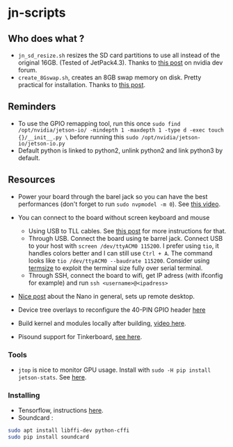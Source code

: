 # jn-scripts

## Who does what ? 

- `jn_sd_resize.sh` resizes the SD card partitions to use all instead of the original 16GB. 
(Tested of JetPack4.3). Thanks to 
[this post](https://devtalk.nvidia.com/default/topic/1050105/jetson-nano/jetson-nano-sd-card-partitions-can-not-extend-/post/5393113/#5393113) on nvidia dev forum.
- `create_8Gswap.sh`, creates an 8GB swap memory on disk. Pretty practical for 
installation. Thanks to [this post](https://jkjung-avt.github.io/setting-up-nano/).


## Reminders
- To use the GPIO remapping tool, run this once `sudo find /opt/nvidia/jetson-io/ -mindepth 1 -maxdepth 1 -type d -exec touch {}/__init__.py \` before running this `sudo /opt/nvidia/jetson-io/jetson-io.py`
- Default python is linked to python2, unlink python2 and link python3 by default.


## Resources
- Power your board through the barel jack so you can have the 
best performances (don't forget to run `sudo nvpmodel -m 0`).
See [this video](https://www.youtube.com/watch?v=jq1OqBe267A). 

- You can connect to the board without screen keyboard and mouse 
  - Using USB to TLL cables. See 
  [this post](https://desertbot.io/blog/jetson-nano-usb-login/) for more 
  instructions for that. 
  - Through USB. Connect the board using te barrel jack. Connect USB to your host with 
  `screen /dev/ttyACM0 115200`. I prefer using `tio`, it handles colors better and I 
  can still use `Ctrl + A`. The command looks like `tio /dev/ttyACM0 --baudrate 115200`.
  Consider using [termsize](https://github.com/akkana/scripts/blob/master/termsize) to 
exploit the terminal size fully over serial terminal. 
  - Through SSH, connect the board to wifi, get IP adress (with ifconfig for example)
  and run `ssh <username>@<ipadress>`

- [Nice post](https://www.hackster.io/news/getting-started-with-the-nvidia-jetson-nano-developer-kit-43aa7c298797) 
about the Nano in general, sets up remote desktop. 

- Device tree overlays to reconfigure the 40-PIN GPIO header 
[here](https://docs.nvidia.com/jetson/l4t/index.html#page/Tegra%2520Linux%2520Driver%2520Package%2520Development%2520Guide%2Fhw_setup_jetson_io.html)

- Build kernel and modules locally after building, 
[video here](https://www.youtube.com/watch?v=Fu2x87YJUo0&t=312s).

- Pisound support for Tinkerboard, 
[see here](https://community.blokas.io/t/pisound-on-tinker-board/1015).


### Tools 
- `jtop` is nice to monitor GPU usage. Install with `sudo -H pip install jetson-stats`.
See [here](https://github.com/rbonghi/jetson_stats).


### Installing
- Tensorflow, instructions [here](https://devtalk.nvidia.com/default/topic/1048776/jetson-nano/official-tensorflow-for-jetson-nano-/).
- Soundcard : 
```bash
sudo apt install libffi-dev python-cffi
sudo pip install soundcard 
```
